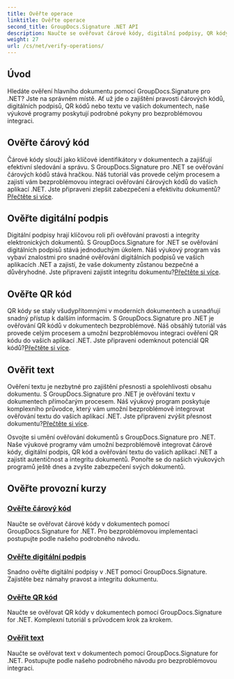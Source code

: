 ```yaml
---
title: Ověřte operace
linktitle: Ověřte operace
second_title: GroupDocs.Signature .NET API
description: Naučte se ověřovat čárové kódy, digitální podpisy, QR kódy a text v dokumentech pomocí GroupDocs.Signature .NET. Výukové programy krok za krokem pro bezproblémovou integraci.
weight: 27
url: /cs/net/verify-operations/
---
```

## Úvod

Hledáte ověření hlavního dokumentu pomocí GroupDocs.Signature pro .NET? Jste na správném místě. Ať už jde o zajištění pravosti čárových kódů, digitálních podpisů, QR kódů nebo textu ve vašich dokumentech, naše výukové programy poskytují podrobné pokyny pro bezproblémovou integraci.

## Ověřte čárový kód
 Čárové kódy slouží jako klíčové identifikátory v dokumentech a zajišťují efektivní sledování a správu. S GroupDocs.Signature pro .NET se ověřování čárových kódů stává hračkou. Náš tutoriál vás provede celým procesem a zajistí vám bezproblémovou integraci ověřování čárových kódů do vašich aplikací .NET. Jste připraveni zlepšit zabezpečení a efektivitu dokumentů?[Přečtěte si více](./verify-barcode/).

## Ověřte digitální podpis
Digitální podpisy hrají klíčovou roli při ověřování pravosti a integrity elektronických dokumentů. S GroupDocs.Signature for .NET se ověřování digitálních podpisů stává jednoduchým úkolem. Náš výukový program vás vybaví znalostmi pro snadné ověřování digitálních podpisů ve vašich aplikacích .NET a zajistí, že vaše dokumenty zůstanou bezpečné a důvěryhodné. Jste připraveni zajistit integritu dokumentu?[Přečtěte si více](./verify-digital/).

## Ověřte QR kód
 QR kódy se staly všudypřítomnými v moderních dokumentech a usnadňují snadný přístup k dalším informacím. S GroupDocs.Signature pro .NET je ověřování QR kódů v dokumentech bezproblémové. Náš obsáhlý tutoriál vás provede celým procesem a umožní bezproblémovou integraci ověření QR kódu do vašich aplikací .NET. Jste připraveni odemknout potenciál QR kódů?[Přečtěte si více](./verify-qr-code/).

## Ověřit text
Ověření textu je nezbytné pro zajištění přesnosti a spolehlivosti obsahu dokumentu. S GroupDocs.Signature pro .NET je ověřování textu v dokumentech přímočarým procesem. Náš výukový program poskytuje komplexního průvodce, který vám umožní bezproblémově integrovat ověřování textu do vašich aplikací .NET. Jste připraveni zvýšit přesnost dokumentu?[Přečtěte si více](./verify-text/).

Osvojte si umění ověřování dokumentů s GroupDocs.Signature pro .NET. Naše výukové programy vám umožní bezproblémově integrovat čárové kódy, digitální podpis, QR kód a ověřování textu do vašich aplikací .NET a zajistit autentičnost a integritu dokumentů. Ponořte se do našich výukových programů ještě dnes a zvyšte zabezpečení svých dokumentů.
## Ověřte provozní kurzy
### [Ověřte čárový kód](./verify-barcode/)
Naučte se ověřovat čárové kódy v dokumentech pomocí GroupDocs.Signature for .NET. Pro bezproblémovou implementaci postupujte podle našeho podrobného návodu.
### [Ověřte digitální podpis](./verify-digital/)
Snadno ověřte digitální podpisy v .NET pomocí GroupDocs.Signature. Zajistěte bez námahy pravost a integritu dokumentu.
### [Ověřte QR kód](./verify-qr-code/)
Naučte se ověřovat QR kódy v dokumentech pomocí GroupDocs.Signature for .NET. Komplexní tutoriál s průvodcem krok za krokem.
### [Ověřit text](./verify-text/)
Naučte se ověřovat text v dokumentech pomocí GroupDocs.Signature for .NET. Postupujte podle našeho podrobného návodu pro bezproblémovou integraci.